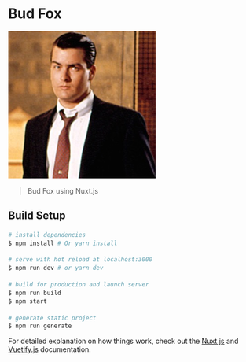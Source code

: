 # Bud Fox
![bud](static/bud.jpg)

> Bud Fox using Nuxt.js

## Build Setup

``` bash
# install dependencies
$ npm install # Or yarn install

# serve with hot reload at localhost:3000
$ npm run dev # or yarn dev

# build for production and launch server
$ npm run build
$ npm start

# generate static project
$ npm run generate
```

For detailed explanation on how things work, check out the [Nuxt.js](https://github.com/nuxt/nuxt.js) and [Vuetify.js](https://vuetifyjs.com/) documentation.
